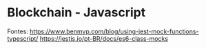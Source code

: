 # Blockchain - Javascript

Fontes:
https://www.benmvp.com/blog/using-jest-mock-functions-typescript/
https://jestjs.io/pt-BR/docs/es6-class-mocks
